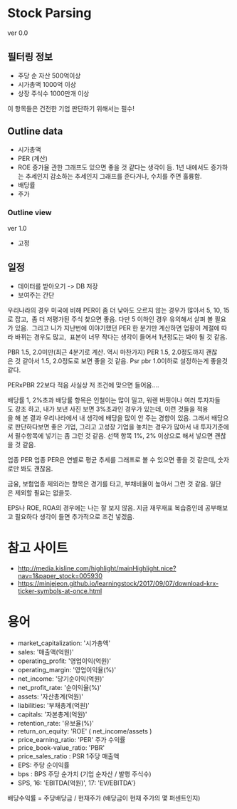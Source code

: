 # Stock Parsing

ver 0.0

## 필터링 정보
* 주당 순 자산 500억이상
* 시가총액 1000억 이상
* 상장 주식수 1000만개 이상

이 항목들은 건전한 기업 판단하기 위해서는 필수!


## Outline data
* 시가총액 
* PER (계산)
* ROE 증가율 관한 그래프도 있으면 좋을 것 같다는 생각이 듬. 1년 내에서도 증가하는 추세인지 감소하는 추세인지 그래프를 준다거나, 수치를 주면 훌륭함.
* 배당률 
* 주가 

### Outline view



ver 1.0

* 고정
## 일정 
* 데이터를 받아오기 -> DB 저장 
* 보여주는 간단 


우리나라의 경우 미국에 비해 PER이 좀 더 낮아도 오르지 않는 경우가 많아서 5, 10, 15로 잡고, 
좀 더 저평가된 주식 찾으면 좋음. 다만 5 이하인 경우 유의해서 살펴 볼 필요가 있음. 
그리고 니가 지난번에 이야기했던 PER 한 분기만 계산하면 업황이 계절에 따라 바뀌는 경우도 많고, 
표본이 너무 작다는 생각이 들어서 1년정도는 봐야 될 것 같음. 

PBR 1.5, 2.0미만(최근 4분기로 계산. 역시 마찬가지)
PER 1.5, 2.0정도까지 괜찮은 것 같아서 1.5, 2.0정도로 보면 좋을 것 같음.
Psr pbr 1.0이하로 설정하는게 좋을것같다.

PERxPBR 22보다 적음
사실상 저 조건에 맞으면 들어옴....

배당률 1, 2%초과
배당률 항목은 인철이는 많이 밀고, 워렌 버핏이나 여러 투자자들도 강조 하고, 내가 보낸 사진 보면 3%초과인 경우가 있는데, 이런 것들을 적용을 해 본 결과 우리나라에서 내 생각에 배당을 많이 안 주는 경향이 있음. 그래서 배당으로 판단하다보면 좋은 기업, 그리고 고성장 기업을 놓치는 경우가 많아서 내 투자기준에서 필수항목에 넣기는 좀 그런 것 같음.
선택 항목 1%, 2% 이상으로 해서 넣으면 괜찮을 것 같음.

업종 PER
업종 PER은 연별로 평균 추세를 그래프로 볼 수 있으면 좋을 것 같은데, 숫자로만 봐도 괜찮음.

금융, 보험업종 제외라는 항목은 경기를 타고, 부채비율이 높아서 그런 것 같음. 일단은 제외할 필요는 없을듯.

EPS나 ROE, ROA의 경우에는 나는 잘 보지 않음. 지금 재무재표 복습중인데 공부해보고 필요하다 생각이 들면 추가적으로 조건 넣겠음.


# 참고 사이트 
* http://media.kisline.com/highlight/mainHighlight.nice?nav=1&paper_stock=005930
* https://minjejeon.github.io/learningstock/2017/09/07/download-krx-ticker-symbols-at-once.html

# 용어
- market_capitalization: '시가총액'
- sales: '매출액(억원)'
- operating_profit: '영업이익(억원)'
- operating_margin: '영업이익율(%)'
- net_income: '당기순이익(억원)'
- net_profit_rate: '순이익율(%)'
- assets: '자산총계(억원)'
- liabilities: '부채총계(억원)'
- capitals: '자본총계(억원)'
- retention_rate: '유보율(%)'
- return_on_equity: 'ROE' ( net_income/assets )
- price_earning_ratio: 'PER' 주가 수익률  
- price_book-value_ratio: 'PBR'
- price_sales_ratio : PSR 1주당 매출액
- EPS: 주당 순이익률 
- bps : BPS 주당 순가치 (기업 순자산 / 발행 주식수)
- SPS, 16: 'EBITDA(억원)', 17: 'EV/EBITDA'}


배당수익률 = 주당배당금 / 현재주가 (배당금이 현재 주가의 몇 퍼센트인지)
